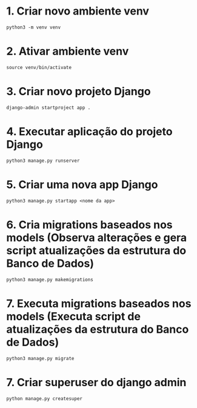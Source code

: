 # 1. Criar novo ambiente venv

```
python3 -m venv venv
```
# 2. Ativar ambiente venv

```
source venv/bin/activate
```

# 3. Criar novo projeto Django

```
django-admin startproject app .
```

# 4. Executar aplicação do projeto Django

```
python3 manage.py runserver
```


# 5. Criar uma nova app Django

```
python3 manage.py startapp <nome da app>
```

# 6. Cria migrations baseados nos models (Observa alterações e gera script atualizações da estrutura do Banco de Dados)

```
python3 manage.py makemigrations
```

# 7. Executa migrations baseados nos models (Executa script de atualizações da estrutura do Banco de Dados)

```
python3 manage.py migrate
```

# 7. Criar superuser do django admin

```
python manage.py createsuper
```